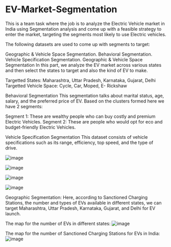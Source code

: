 # EV-Market-Segmentation
This is a team task where the job is to analyze the Electric Vehicle market in India using Segmentation analysis and come up with a feasible strategy to enter the market, targeting the segments most likely to use Electric vehicles.

The following datasets are used to come up with segments to target:

Geographic & Vehicle Space Segmentation.
Behavioral Segmentation.
Vehicle Specification Segmentation.
Geographic & Vehicle Space Segmentation
In this part, we analyze the EV market across various states and then select the states to target and also the kind of EV to make.

Targetted States: Maharashtra, Uttar Pradesh, Karnataka, Gujarat, Delhi Targetted Vehicle Space: Cycle, Car, Moped, E- Rickshaw

Behavioral Segmentation
This segmentation talks about marital status, age, salary, and the preferred price of EV. Based on the clusters formed here we have 2 segments:

Segment 1: These are wealthy people who can buy costly and premium Electric Vehicles. Segment 2: These are people who would opt for eco and budget-friendly Electric Vehicles.

Vehicle Specification Segmentation
This dataset consists of vehicle specifications such as its range, efficiency, top speed, and the type of drive.

![image](https://github.com/AbhirupB/EV-Market-Segmentation/assets/105281035/c095e292-6245-4f6f-8afc-796f8637e3e5)

![image](https://github.com/AbhirupB/EV-Market-Segmentation/assets/105281035/0834a982-82fe-4bf2-b8a9-8244f1a75355)

![image](https://github.com/AbhirupB/EV-Market-Segmentation/assets/105281035/51e57d2c-4bd8-4026-82f3-65fe6428dcf6)

![image](https://github.com/AbhirupB/EV-Market-Segmentation/assets/105281035/382da629-95ec-4472-a810-c3e2f3e779d3)

Geographic Segmentation: Here, according to Sanctioned Charging Stations, the number and types of EVs available in different states, we can target Maharashtra, Uttar Pradesh, Karnataka, Gujarat, and Delhi for EV launch.

The map for the number of EVs in different states:
![image](https://github.com/AbhirupB/EV-Market-Segmentation/assets/90793692/3cef6f34-6e66-4ea8-81ca-2420fcb11b60)

The map for the number of Sanctioned Charging Stations for EVs in India:
![image](https://github.com/AbhirupB/EV-Market-Segmentation/assets/90793692/a98819dc-187a-4d13-9643-2e3b1f75fbf4)




